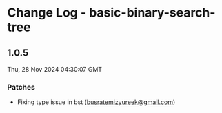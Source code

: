 # Change Log - basic-binary-search-tree

<!-- This log was last generated on Thu, 28 Nov 2024 04:30:07 GMT and should not be manually modified. -->

<!-- Start content -->

## 1.0.5

Thu, 28 Nov 2024 04:30:07 GMT

### Patches

- Fixing type issue in bst (busratemizyureek@gmail.com)
